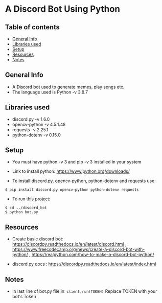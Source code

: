 # A Discord Bot Using Python

## Table of contents
* [General Info](#gen-info)
* [Libraries used](#libraries-used)
* [Setup](#setup)
* [Resources](#resources)
* [Notes](#notes)

## General Info
* A Discord bot used to generate memes, play songs etc.
* The language used is Python -v 3.8.7

## Libraries used
* discord.py -v 1.6.0 
* opencv-python -v 4.5.1.48
* requests -v 2.25.1
* python-dotenv -v 0.15.0

## Setup
* You must have python -v 3 and pip -v 3 installed in your system
* Link to install python: https://www.python.org/downloads/

* To install discord.py, opencv-python, python-dotenv and requests use:
``` 
$ pip install discord.py opencv-python python-dotenv requests
```

* To run this project:
```
$ cd ../discord_bot
$ python bot.py
```

## Resources
* Create basic discord bot: https://discordpy.readthedocs.io/en/latest/discord.html , https://www.freecodecamp.org/news/create-a-discord-bot-with-python/ , https://realpython.com/how-to-make-a-discord-bot-python/

* discord.py docs : https://discordpy.readthedocs.io/en/latest/index.html


## Notes
* In last line of bot.py file in:
``` client.run(TOKEN) ```
  Replace TOKEN with your bot's Token
